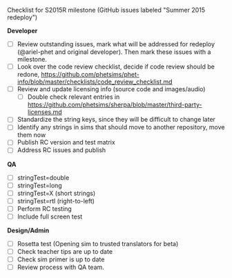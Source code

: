 Checklist for S2015R milestone (GitHub issues labeled "Summer 2015 redeploy")

**Developer**
- [ ] Review outstanding issues, mark what will be addressed for redeploy (@ariel-phet and original developer). Then mark these issues with a milestone.
- [ ] Look over the code review checklist, decide if code review should be redone, https://github.com/phetsims/phet-info/blob/master/checklists/code_review_checklist.md
- [ ] Review and update licensing info (source code and images/audio)
  - [ ] Double check relevant entries in https://github.com/phetsims/sherpa/blob/master/third-party-licenses.md
- [ ] Standardize the string keys, since they will be difficult to change later
- [ ] Identify any strings in sims that should move to another repository, move them now
- [ ] Publish RC version and test matrix
- [ ] Address RC issues and publish

**QA**
- [ ] stringTest=double
- [ ] stringTest=long
- [ ] stringTest=X (short strings)
- [ ] stringTest=rtl (right-to-left)
- [ ] Perform RC testing
 - [ ] Include full screen test

**Design/Admin**
- [ ] Rosetta test (Opening sim to trusted translators for beta)
- [ ] Check teacher tips are up to date
- [ ] Check sim primer is up to date
- [ ] Review process with QA team.
